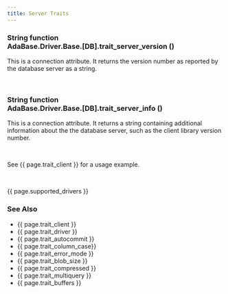 ```yaml
---
title: Server Traits
---
```


<div class="leftside">
<h3>String function<br/>
AdaBase.Driver.Base.[DB].trait_server_version ()</h3>
<p>This is a connection attribute.  It returns the version number as reported by
the database server as a string.</p>
<br/>
<h3>String function<br/>
AdaBase.Driver.Base.[DB].trait_server_info ()</h3>
<p>This is a connection attribute.  It returns a string containing additional
information about the the database server, such as the client library version
number.</p>
<br/>
<p class="caption">See {{ page.trait_client }} for a usage example.</p>
<br/>
<p>{{ page.supported_drivers }}</p>
</div>
<div class="sidenav">
  <h3>See Also</h3>
  <ul>
    <li>{{ page.trait_client }}</li>
    <li>{{ page.trait_driver }}</li>
    <li>{{ page.trait_autocommit }}</li>
    <li>{{ page.trait_column_case}}</li>
    <li>{{ page.trait_error_mode }}</li>
    <li>{{ page.trait_blob_size }}</li>
    <li>{{ page.trait_compressed }}</li>
    <li>{{ page.trait_multiquery }}</li>
    <li>{{ page.trait_buffers }}</li>
  </ul>
</div>
